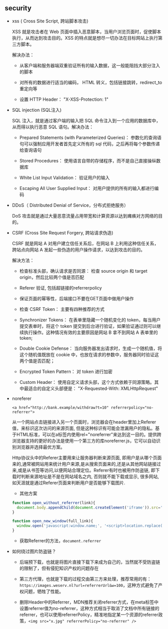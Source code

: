 ## security

* xss ( Cross Site Script, 跨站脚本攻击)

  XSS 就是攻击者在 Web 页面中插入恶意脚本，当用户浏览页面时，促使脚本执行，从而达到攻击目的。XSS 的特点就是想尽一切办法在目标网站上执行第三方脚本。
  
  解决办法：

  - 从客户端和服务器端双重验证所有的输入数据，这一般能阻挡大部分注入的脚本

  - 对所有的数据进行适当的编码， HTML 转义，包括链接跳转，redirect_to重定向等

  - 设置 HTTP Header： "X-XSS-Protection: 1"

* SQL injection (SQL注入)

  SQL 注入，就是通过客户端的输入把 SQL 命令注入到一个应用的数据库中，从而得以执行恶意 SQL 语句。解决办法：

  - Prepared Statements (with Parameterized Queries)： 参数化的查询语句可以强制应用开发者首先定义所有的 sql 代码，之后再将每个参数传递给查询语句

  - Stored Procedures： 使用语言自带的存储程序，而不是自己直接操纵数据库

  - White List Input Validation： 验证用户的输入

  - Escaping All User Supplied Input： 对用户提供的所有的输入都进行编码

* DDoS（ Distributed Denial of Service，分布式拒绝服务）

  DoS 攻击就是通过大量恶意流量占用带宽和计算资源以达到瘫痪对方网络的目的。

* CSRF (Cross Site Request Forgery, 跨站请求伪造)

  CSRF 就是网站 A 对用户建立信任关系后，在网站 B 上利用这种信任关系，跨站点向网站 A 发起一些伪造的用户操作请求，以达到攻击的目的。
  
  解决方法：

  - 检查标准头部，确认请求是否同源： 检查 source origin 和 target origin，然后比较两个值是否匹配

  - Referer 验证, 包括超链接的referrerpolicy

  - 保证页面的幂等性，后端接口不要在GET页面中做用户操作

  - 检查 CSRF Token： 主要有四种推荐的方式

  - Synchronizer Tokens： 在表单里隐藏一个随机变化的 token，每当用户提交表单时，将这个 token 提交到后台进行验证，如果验证通过则可以继续执行操作。这种情况有效的主要原因是网站 B 拿不到网站 A 表单里的 token;

  - Double Cookie Defense： 当向服务器发出请求时，生成一个随机值，将这个随机值既放在 cookie 中，也放在请求的参数中，服务器同时验证这两个值是否匹配；

  - Encrypted Token Pattern： 对 token 进行加密

  - Custom Header： 使用自定义请求头部，这个方式依赖于同源策略。其中最适合的自定义头部便是： "X-Requested-With: XMLHttpRequest"


* noreferer

  `<a href="http://bank.example/withdraw?t=10" referrerpolicy="no-referrer">`

  从一个网站点击链接进入另一个页面时，浏览器会在header里加上Referer值，来标识这次访问的来源页面, 但是这种标识有可能会泄漏用户的隐私。基于HTML标准，可以在a标签内使用rel="noreferrer"来达到这一目的。提供跨浏览器支持的更好的办法是使用一个第三方的库noreferrer.js，它可以自动识别浏览器并选择最优方案。

  Http协议头中的Referer主要用来让服务器判断来源页面, 即用户是从哪个页面来的,通常被网站用来统计用户来源,是从搜索页面来的,还是从其他网站链接过来,或是从书签等访问,以便网站合理定位。Referer有时也被用作防盗链, 即下载时判断来源地址是不是在网站域名之内, 否则就不能下载或显示, 很多网站, 如天涯就是通过Referer页面来判断用户是否能够下载图片.

  - 其他方案

  ```js
  function open_without_referrer(link){
    document.body.appendChild(document.createElement('iframe')).src='javascript:"<script>top.location.replace(\''+link+'\')<\/script>"';
  }

  function open_new_window(full_link){
    window.open('javascript:window.name;', '<script>location.replace("'+full_link+'")<\/script>');
  }
  ```

  - 获取Referrer的方法，`document.referrer`

* 如何绕过图片防盗链？

  - 后端预下载，也就是将图片直接下载下来成为自己的，当然就不受防盗链的限制了，但有侵犯知识产权的问题存在

  - 第三方代理，也就是下载的过程交由第三方来处理，推荐常用的有：`https://images.weserv.nl?url=referrerUrl&w=100`，这种方式避免了产权问题，牺牲了性能。

  - 删除Header中的Referrer，MDN推荐关闭referrer方式，在meta标签中设置referrer值为no-referrer，这种方式相当于取消了文档中所有链接的referrer，也可以使用referrerPolicy，精准地指定某一个资源的referrer政策，`<img src="x.jpg" referrerPolicy="no-referrer" />`


